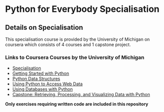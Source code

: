 # **Python for Everybody Specialisation**

## **Details on Specialisation**
This specialisation course is provided by the University of Michigan on coursera which consists of 4 courses and 1 capstone project.

### **Links to Coursera Courses by the University of Michigan**
- <a href="https://www.coursera.org/specializations/python">Specialisation</a><br />
- <a href="https://www.coursera.org/learn/python">Getting Started with Python</a><br />
- <a href="https://www.coursera.org/learn/python-data">Python Data Structures</a><br />
- <a href="https://www.coursera.org/learn/python-network-data">Using Python to Access Web Data</a><br />
- <a href="https://www.coursera.org/learn/python-databases">Using Databases with Python</a>
- <a href="https://www.coursera.org/learn/python-data-visualization">Capstone: Retrieving, Processing, and Visualizing Data with Python</a>

**Only exercises requiring written code are included in this repository**
